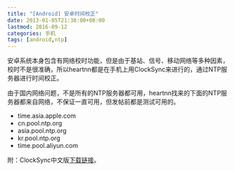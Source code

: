 ```yaml
---
title: "[Android] 安卓时间校正"
date: 2013-01-05T21:38:00+08:00
lastmod: 2016-09-12
categories: 手机
tags: [android,ntp]
---
```


安卓系统本身包含有网络校时功能，但是由于基站、信号、移动网络等多种因素，校时不是很准确，所以heartnn都是在手机上用ClockSync来进行的，通过NTP服务器进行时间校正。

由于国内网络问题，不是所有的NTP服务器都可用，heartnn找来的下面的NTP服务器都来自网络，不保证一直可用，但发帖前都是测试可用的。

- time.asia.apple.com
- cn.pool.ntp.org
- asia.pool.ntp.org
- kr.pool.ntp.org
- time.pool.aliyun.com

附：ClockSync中文版[下载链接](/uploads/2013/01/clocksync-v1.2.5-chs-by-tianshi.apk)。